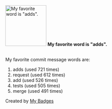 <img src="https://my-badges.github.io/my-badges/favorite-word.png" alt="My favorite word is &quot;adds&quot;." title="My favorite word is &quot;adds&quot;." width="128">
<strong>My favorite word is &quot;adds&quot;.</strong>
<br><br>

My favorite commit message words are:

1. adds (used 721 times)
2. request (used 612 times)
3. add (used 526 times)
4. tests (used 505 times)
5. merge (used 491 times)


Created by <a href="https://github.com/my-badges/my-badges">My Badges</a>
